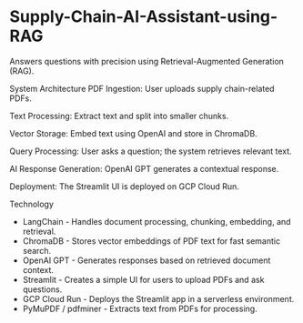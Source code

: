 # Supply-Chain-AI-Assistant-using-RAG
Answers questions with precision using Retrieval-Augmented Generation (RAG).

System Architecture
PDF Ingestion: User uploads supply chain-related PDFs.

Text Processing: Extract text and split into smaller chunks.

Vector Storage: Embed text using OpenAI and store in ChromaDB.

Query Processing: User asks a question; the system retrieves relevant text.

AI Response Generation: OpenAI GPT generates a contextual response.

Deployment: The Streamlit UI is deployed on GCP Cloud Run.

Technology
- LangChain	- Handles document processing, chunking, embedding, and retrieval.
- ChromaDB - Stores vector embeddings of PDF text for fast semantic search.
- OpenAI GPT - Generates responses based on retrieved document context.
- Streamlit - Creates a simple UI for users to upload PDFs and ask questions.
- GCP Cloud Run - Deploys the Streamlit app in a serverless environment.
- PyMuPDF / pdfminer - Extracts text from PDFs for processing.
